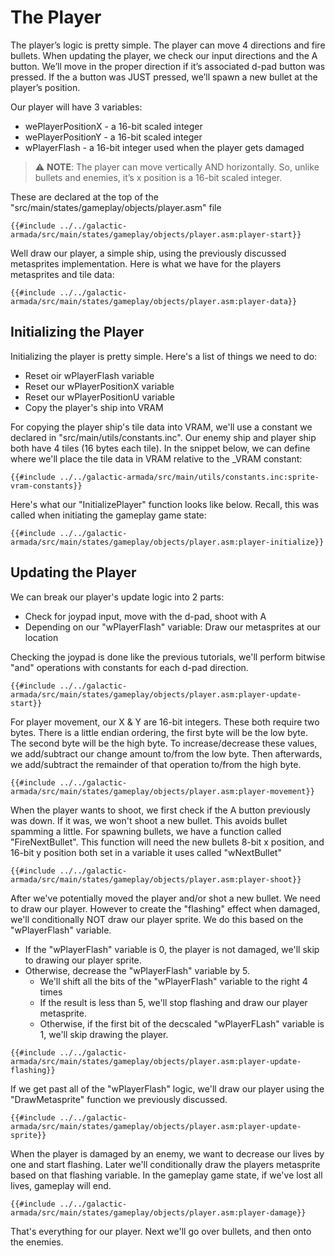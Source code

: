 # The Player

The player’s logic is pretty simple. The player can move 4 directions and fire bullets. When updating the player, we check our input directions and the A button. We’ll move in the proper direction if it’s associated d-pad button was pressed. If the a button was JUST pressed, we’ll spawn a new bullet at the player’s position.

Our player will have 3 variables:
- wePlayerPositionX - a 16-bit scaled integer
- wePlayerPositionY - a 16-bit scaled integer
- wPlayerFlash - a 16-bit integer used when the player gets damaged

> ⚠️ **NOTE**: The player can move vertically AND horizontally. So, unlike bullets and enemies, it’s x position is a 16-bit scaled integer.

These are declared at the top of the "src/main/states/gameplay/objects/player.asm" file

```rgbasm,linenos,start={{#line_no_of "" ../../galactic-armada/src/main/states/gameplay/objects/player.asm:player-start}}
{{#include ../../galactic-armada/src/main/states/gameplay/objects/player.asm:player-start}}
```

Well draw our player, a simple ship, using the previously discussed metasprites implementation. Here is what we have for the players metasprites and tile data:
```rgbasm,linenos,start={{#line_no_of "" ../../galactic-armada/src/main/states/gameplay/objects/player.asm:player-data}}
{{#include ../../galactic-armada/src/main/states/gameplay/objects/player.asm:player-data}}
```

## Initializing the Player

Initializing the player is pretty simple. Here's a list of things we need to do:
* Reset oir wPlayerFlash variable
* Reset our wPlayerPositionX variable
* Reset our wPlayerPositionU variable
* Copy the player's ship into VRAM

For copying the player ship's tile data into VRAM, we'll use a constant we declared in "src/main/utils/constants.inc". Our enemy ship and player ship both have 4 tiles (16 bytes each tile). In the snippet below, we can define where we'll place the tile data in VRAM relative to the _VRAM constant:

```rgbasm,linenos,start={{#line_no_of "" ../../galactic-armada/src/main/utils/constants.inc:sprite-vram-constants}}
{{#include ../../galactic-armada/src/main/utils/constants.inc:sprite-vram-constants}}
```

Here's what our "InitializePlayer" function looks like below. Recall, this was called when initiating the gameplay game state:

```rgbasm,linenos,start={{#line_no_of "" ../../galactic-armada/src/main/states/gameplay/objects/player.asm:player-initialize}}
{{#include ../../galactic-armada/src/main/states/gameplay/objects/player.asm:player-initialize}}
```

## Updating the Player

We can break our player's update logic into 2 parts:
* Check for joypad input,  move with the d-pad, shoot with A
* Depending on our "wPlayerFlash" variable: Draw our metasprites at our location

Checking the joypad is done like the previous tutorials, we'll perform bitwise "and" operations with constants for each d-pad direction.

```rgbasm,linenos,start={{#line_no_of "" ../../galactic-armada/src/main/states/gameplay/objects/player.asm:player-update-start}}
{{#include ../../galactic-armada/src/main/states/gameplay/objects/player.asm:player-update-start}}
```

For player movement, our X & Y are 16-bit integers. These both require two bytes. There is a little endian ordering, the first byte will be the low byte. The second byte will be the high byte. To increase/decrease these values, we add/subtract our change amount to/from the low byte. Then afterwards, we add/subtract the remainder of that operation to/from the high byte.

```rgbasm,linenos,start={{#line_no_of "" ../../galactic-armada/src/main/states/gameplay/objects/player.asm:player-movement}}
{{#include ../../galactic-armada/src/main/states/gameplay/objects/player.asm:player-movement}}
```

When the player wants to shoot, we first check if the A button previously was down. If it was, we won't shoot a new bullet. This avoids bullet spamming a little. For spawning bullets, we have a function called "FireNextBullet". This function will need the new bullets 8-bit x position, and 16-bit y position both set in a variable it uses called "wNextBullet"

```rgbasm,linenos,start={{#line_no_of "" ../../galactic-armada/src/main/states/gameplay/objects/player.asm:player-shoot}}
{{#include ../../galactic-armada/src/main/states/gameplay/objects/player.asm:player-shoot}}
```

After we've potentially moved the player and/or shot a new bullet. We need to draw our player. However to create the "flashing" effect when damaged, we'll conditionally NOT draw our player sprite. We do this based on the "wPlayerFlash" variable.

- If the "wPlayerFlash" variable is 0, the player is not damaged, we'll skip to drawing our player sprite.
- Otherwise, decrease the "wPlayerFlash" variable by 5.
    - We'll shift all the bits of the "wPlayerFlash" variable to the right 4 times
    - If the result is less than 5, we'll stop flashing and draw our player metasprite.
    - Otherwise, if the first bit of the decscaled "wPlayerFLash" variable is 1, we'll skip drawing the player.

```rgbasm,linenos,start={{#line_no_of "" ../../galactic-armada/src/main/states/gameplay/objects/player.asm:player-update-flashing}}
{{#include ../../galactic-armada/src/main/states/gameplay/objects/player.asm:player-update-flashing}}
```

If we get past all of the "wPlayerFlash" logic, we'll draw our player using the "DrawMetasprite" function we previously discussed.

```rgbasm,linenos,start={{#line_no_of "" ../../galactic-armada/src/main/states/gameplay/objects/player.asm:player-update-sprite}}
{{#include ../../galactic-armada/src/main/states/gameplay/objects/player.asm:player-update-sprite}}
```

When the player is damaged by an enemy, we want to decrease our lives by one and start flashing. Later we'll conditionally draw the players metasprite based on that flashing variable. In the gameplay game state, if we've lost all lives, gameplay will end.

```rgbasm,linenos,start={{#line_no_of "" ../../galactic-armada/src/main/states/gameplay/objects/player.asm:player-damage}}
{{#include ../../galactic-armada/src/main/states/gameplay/objects/player.asm:player-damage}}
```

That's everything for our player. Next we'll go over bullets, and then onto the enemies.